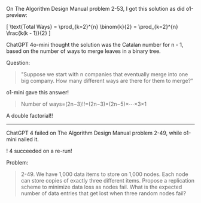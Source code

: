 

On The Algorithm Design Manual problem 2-53, I got this solution as did o1-preview:

\[
\text{Total Ways} = \prod_{k=2}^{n} \binom{k}{2} = \prod_{k=2}^{n} \frac{k(k - 1)}{2}
\]

ChatGPT 4o-mini thought the solution was the Catalan number for n - 1, based on the number of ways to merge leaves in a binary tree.

Question:

> "Suppose we start with n companies that eventually merge into one big company. How many different ways are there for them to merge?"

o1-mini gave this answer!

> Number of ways=(2n−3)!!=(2n−3)×(2n−5)×⋯×3×1

A double factorial!!

---


ChatGPT 4 failed on The Algorithm Design Manual problem 2-49, while o1-mini nailed it.

! 4 succeeded on a re-run!

Problem:

> 2-49. We have 1,000 data items to store on 1,000 nodes. Each node can store copies of exactly three different items. Propose a replication scheme to minimize data loss as nodes fail. What is the expected number of data entries that get lost when three random nodes fail?

